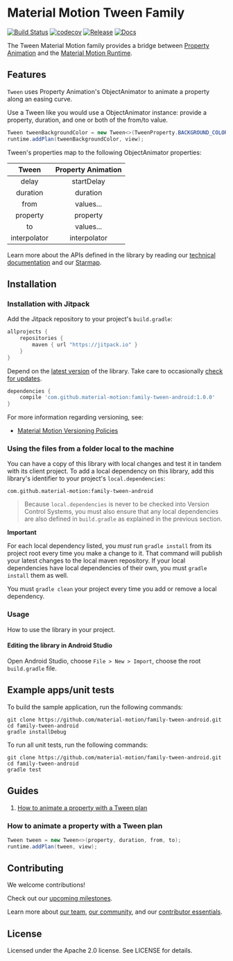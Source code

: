 # Material Motion Tween Family

[![Build Status](https://travis-ci.org/material-motion/family-tween-android.svg?branch=develop)](https://travis-ci.org/material-motion/family-tween-android)
[![codecov](https://codecov.io/gh/material-motion/family-tween-android/branch/develop/graph/badge.svg)](https://codecov.io/gh/material-motion/family-tween-android)
[![Release](https://img.shields.io/github/release/material-motion/family-tween-android.svg)](https://github.com/material-motion/family-tween-android/releases/latest)
[![Docs](https://img.shields.io/badge/jitpack-docs-green.svg)](https://jitpack.io/com/github/material-motion/family-tween-android/stable-SNAPSHOT/javadoc/)

The Tween Material Motion family provides a bridge between
[Property Animation](https://developer.android.com/guide/topics/graphics/prop-animation.html) and the
[Material Motion Runtime](https://github.com/material-motion/runtime-android).

## Features

`Tween` uses Property Animation's ObjectAnimator to animate a property along an easing curve.

Use a Tween like you would use a ObjectAnimator instance: provide a property, duration, and one or
both of the from/to value.

```java
Tween tweenBackgroundColor = new Tween<>(TweenProperty.BACKGROUND_COLOR, duration, Color.GREEN, Color.RED);
runtime.addPlan(tweenBackgroundColor, view);
```

Tween's properties map to the following ObjectAnimator properties:

| Tween | Property Animation |
|:-----:|:--------------:|
| delay  | startDelay |
| duration  | duration |
| from  | values... |
| property  | property |
| to  | values... |
| interpolator  | interpolator |

Learn more about the APIs defined in the library by reading our
[technical documentation](https://jitpack.io/com/github/material-motion/family-tween-android/1.0.0/javadoc/) and our
[Starmap](https://material-motion.github.io/material-motion/starmap/).

## Installation

### Installation with Jitpack

Add the Jitpack repository to your project's `build.gradle`:

```gradle
allprojects {
    repositories {
        maven { url "https://jitpack.io" }
    }
}
```

Depend on the [latest version](https://github.com/material-motion/family-tween-android/releases) of the library.
Take care to occasionally [check for updates](https://github.com/ben-manes/gradle-versions-plugin).

```gradle
dependencies {
    compile 'com.github.material-motion:family-tween-android:1.0.0'
}
```

For more information regarding versioning, see:

- [Material Motion Versioning Policies](https://material-motion.github.io/material-motion/team/essentials/core_team_contributors/release_process#versioning)

### Using the files from a folder local to the machine

You can have a copy of this library with local changes and test it in tandem
with its client project. To add a local dependency on this library, add this
library's identifier to your project's `local.dependencies`:

```
com.github.material-motion:family-tween-android
```

> Because `local.dependencies` is never to be checked into Version Control
Systems, you must also ensure that any local dependencies are also defined in
`build.gradle` as explained in the previous section.

**Important**

For each local dependency listed, you *must* run `gradle install` from its
project root every time you make a change to it. That command will publish your
latest changes to the local maven repository. If your local dependencies have
local dependencies of their own, you must `gradle install` them as well.

You must `gradle clean` your project every time you add or remove a local
dependency.

### Usage

How to use the library in your project.

#### Editing the library in Android Studio

Open Android Studio,
choose `File > New > Import`,
choose the root `build.gradle` file.

## Example apps/unit tests

To build the sample application, run the following commands:

    git clone https://github.com/material-motion/family-tween-android.git
    cd family-tween-android
    gradle installDebug

To run all unit tests, run the following commands:

    git clone https://github.com/material-motion/family-tween-android.git
    cd family-tween-android
    gradle test

## Guides

1. [How to animate a property with a Tween plan](#how-to-animate-a-property-with-a-tween-plan)

### How to animate a property with a Tween plan

```java
Tween tween = new Tween<>(property, duration, from, to);
runtime.addPlan(tween, view);
```

## Contributing

We welcome contributions!

Check out our [upcoming milestones](https://github.com/material-motion/family-tween-android/milestones).

Learn more about [our team](https://material-motion.github.io/material-motion/team/),
[our community](https://material-motion.github.io/material-motion/team/community/), and
our [contributor essentials](https://material-motion.github.io/material-motion/team/essentials/).

## License

Licensed under the Apache 2.0 license. See LICENSE for details.
